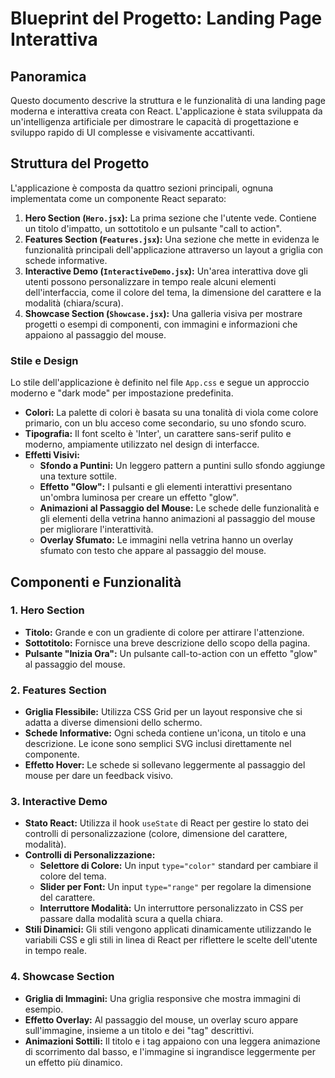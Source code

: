 # Blueprint del Progetto: Landing Page Interattiva

## Panoramica

Questo documento descrive la struttura e le funzionalità di una landing page moderna e interattiva creata con React. L'applicazione è stata sviluppata da un'intelligenza artificiale per dimostrare le capacità di progettazione e sviluppo rapido di UI complesse e visivamente accattivanti.

## Struttura del Progetto

L'applicazione è composta da quattro sezioni principali, ognuna implementata come un componente React separato:

1.  **Hero Section (`Hero.jsx`):** La prima sezione che l'utente vede. Contiene un titolo d'impatto, un sottotitolo e un pulsante "call to action".
2.  **Features Section (`Features.jsx`):** Una sezione che mette in evidenza le funzionalità principali dell'applicazione attraverso un layout a griglia con schede informative.
3.  **Interactive Demo (`InteractiveDemo.jsx`):** Un'area interattiva dove gli utenti possono personalizzare in tempo reale alcuni elementi dell'interfaccia, come il colore del tema, la dimensione del carattere e la modalità (chiara/scura).
4.  **Showcase Section (`Showcase.jsx`):** Una galleria visiva per mostrare progetti o esempi di componenti, con immagini e informazioni che appaiono al passaggio del mouse.

### Stile e Design

Lo stile dell'applicazione è definito nel file `App.css` e segue un approccio moderno e "dark mode" per impostazione predefinita.

*   **Colori:** La palette di colori è basata su una tonalità di viola come colore primario, con un blu acceso come secondario, su uno sfondo scuro.
*   **Tipografia:** Il font scelto è 'Inter', un carattere sans-serif pulito e moderno, ampiamente utilizzato nel design di interfacce.
*   **Effetti Visivi:**
    *   **Sfondo a Puntini:** Un leggero pattern a puntini sullo sfondo aggiunge una texture sottile.
    *   **Effetto "Glow":** I pulsanti e gli elementi interattivi presentano un'ombra luminosa per creare un effetto "glow".
    *   **Animazioni al Passaggio del Mouse:** Le schede delle funzionalità e gli elementi della vetrina hanno animazioni al passaggio del mouse per migliorare l'interattività.
    *   **Overlay Sfumato:** Le immagini nella vetrina hanno un overlay sfumato con testo che appare al passaggio del mouse.

## Componenti e Funzionalità

### 1. Hero Section

*   **Titolo:** Grande e con un gradiente di colore per attirare l'attenzione.
*   **Sottotitolo:** Fornisce una breve descrizione dello scopo della pagina.
*   **Pulsante "Inizia Ora":** Un pulsante call-to-action con un effetto "glow" al passaggio del mouse.

### 2. Features Section

*   **Griglia Flessibile:** Utilizza CSS Grid per un layout responsive che si adatta a diverse dimensioni dello schermo.
*   **Schede Informative:** Ogni scheda contiene un'icona, un titolo e una descrizione. Le icone sono semplici SVG inclusi direttamente nel componente.
*   **Effetto Hover:** Le schede si sollevano leggermente al passaggio del mouse per dare un feedback visivo.

### 3. Interactive Demo

*   **Stato React:** Utilizza il hook `useState` di React per gestire lo stato dei controlli di personalizzazione (colore, dimensione del carattere, modalità).
*   **Controlli di Personalizzazione:**
    *   **Selettore di Colore:** Un input `type="color"` standard per cambiare il colore del tema.
    *   **Slider per Font:** Un input `type="range"` per regolare la dimensione del carattere.
    *   **Interruttore Modalità:** Un interruttore personalizzato in CSS per passare dalla modalità scura a quella chiara.
*   **Stili Dinamici:** Gli stili vengono applicati dinamicamente utilizzando le variabili CSS e gli stili in linea di React per riflettere le scelte dell'utente in tempo reale.

### 4. Showcase Section

*   **Griglia di Immagini:** Una griglia responsive che mostra immagini di esempio.
*   **Effetto Overlay:** Al passaggio del mouse, un overlay scuro appare sull'immagine, insieme a un titolo e dei "tag" descrittivi.
*   **Animazioni Sottili:** Il titolo e i tag appaiono con una leggera animazione di scorrimento dal basso, e l'immagine si ingrandisce leggermente per un effetto più dinamico.

